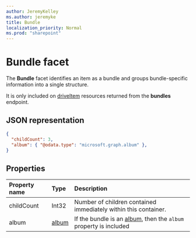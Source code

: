 ```yaml
---
author: JeremyKelley
ms.author: jeremyke
title: Bundle
localization_priority: Normal
ms.prod: "sharepoint"
---
```

# Bundle facet

The **Bundle** facet identifies an item as a bundle and groups bundle-specific information into a single structure.

It is only included on [driveItem][] resources returned from the **bundles** endpoint.

## JSON representation

<!-- { "blockType": "resource", "@odata.type": "microsoft.graph.bundle" } -->
```json
{
  "childCount": 3,
  "album": { "@odata.type": "microsoft.graph.album" },
}
```

## Properties

| Property name | Type      | Description
|:--------------|:----------|:------------------------------------------------
| childCount    | Int32     | Number of children contained immediately within this container.
| album         | [album][] | If the bundle is an [album][], then the `album` property is included

[album]: album.md
[driveItem]: driveItem.md
